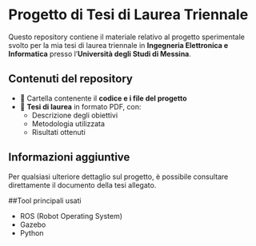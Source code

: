 # Progetto di Tesi di Laurea Triennale

Questo repository contiene il materiale relativo al progetto sperimentale svolto per la mia tesi di laurea triennale in **Ingegneria Elettronica e Informatica** presso l’**Università degli Studi di Messina**.

## Contenuti del repository

- 📁 Cartella contenente il **codice e i file del progetto**  
- 📄 **Tesi di laurea** in formato PDF, con:
  - Descrizione degli obiettivi
  - Metodologia utilizzata
  - Risultati ottenuti

## Informazioni aggiuntive

Per qualsiasi ulteriore dettaglio sul progetto, è possibile consultare direttamente il documento della tesi allegato.

##Tool principali usati
- ROS (Robot Operating System)
- Gazebo
- Python
